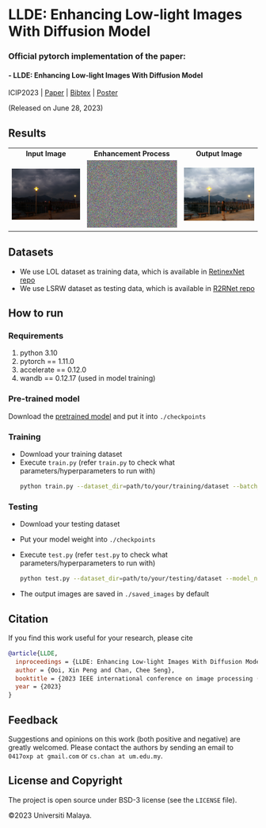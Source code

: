 # LLDE: Enhancing Low-light Images With Diffusion Model

### Official pytorch implementation of the paper: 
#### - LLDE: Enhancing Low-light Images With Diffusion Model

ICIP2023 | [Paper](assets/ICIP2023_LLDE.pdf) | [Bibtex](#citation) | [Poster](assets/ICIP2023_LLDEp.pdf)

(Released on June 28, 2023)

## Results
<table border="0" cellspacing="0" cellpadding="0">
  <tr>
    <td align="center"><b>Input Image</td>
    <td align="center"><b> Enhancement Process</td>
    <td align="center"><b>Output Image</td>
  <tr>
    <td> <img src="assets/input.png" alt="input" ></td>
    <td> <img src="assets/enhancement.gif" alt="enhancement"></td>
    <td> <img src="assets/output.png" alt="output"></td>
  </tr>
</table>

## Datasets
- We use LOL dataset as training data, which is available in [RetinexNet repo](https://github.com/weichen582/RetinexNet)
- We use LSRW dataset as testing data, which is available in [R2RNet repo](https://github.com/JianghaiSCU/R2RNet)

## How to run

### Requirements
1. python 3.10
2. pytorch == 1.11.0  
3. accelerate == 0.12.0
4. wandb == 0.12.17 (used in model training)

### Pre-trained model
Download the [pretrained model](https://drive.google.com/file/d/1LDhgrZuUtB8dm5ozB-tCdk3FhLIx-W49/view?usp=sharing) and put it into `./checkpoints`

### Training
- Download your training dataset
- Execute `train.py` (refer `train.py` to check what parameters/hyperparameters to run with)
  ```bash
  python train.py --dataset_dir=path/to/your/training/dataset --batch_size=32
  ```
### Testing
- Download your testing dataset
- Put your model weight into `./checkpoints`
- Execute `test.py` (refer `test.py` to check what parameters/hyperparameters to run with)
  ```bash
  python test.py --dataset_dir=path/to/your/testing/dataset --model_name=LLDE --timestep_respacing=25
  ```

- The output images are saved in `./saved_images` by default

## Citation
If you find this work useful for your research, please cite
```bibtex
@article{LLDE,
  inproceedings = {LLDE: Enhancing Low-light Images With Diffusion Model},
  author = {Ooi, Xin Peng and Chan, Chee Seng},
  booktitle = {2023 IEEE international conference on image processing (ICIP)},
  year = {2023}
}
```

## Feedback
Suggestions and opinions on this work (both positive and negative) are greatly welcomed. Please contact the authors by sending an email to
`0417oxp at gmail.com` or `cs.chan at um.edu.my`.

## License and Copyright
The project is open source under BSD-3 license (see the ``` LICENSE ``` file).

&#169;2023 Universiti Malaya.
